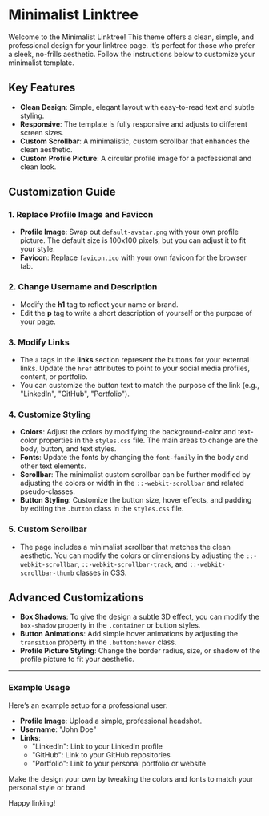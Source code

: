 # Minimalist Linktree

Welcome to the Minimalist Linktree! This theme offers a clean, simple, and professional design for your linktree page. It’s perfect for those who prefer a sleek, no-frills aesthetic. Follow the instructions below to customize your minimalist template.

## Key Features

- **Clean Design**: Simple, elegant layout with easy-to-read text and subtle styling.
- **Responsive**: The template is fully responsive and adjusts to different screen sizes.
- **Custom Scrollbar**: A minimalistic, custom scrollbar that enhances the clean aesthetic.
- **Custom Profile Picture**: A circular profile image for a professional and clean look.

## Customization Guide

### 1. Replace Profile Image and Favicon

- **Profile Image**: Swap out `default-avatar.png` with your own profile picture. The default size is 100x100 pixels, but you can adjust it to fit your style.
- **Favicon**: Replace `favicon.ico` with your own favicon for the browser tab.

### 2. Change Username and Description

- Modify the **h1** tag to reflect your name or brand.
- Edit the **p** tag to write a short description of yourself or the purpose of your page.

### 3. Modify Links

- The `a` tags in the **links** section represent the buttons for your external links. Update the `href` attributes to point to your social media profiles, content, or portfolio.
- You can customize the button text to match the purpose of the link (e.g., "LinkedIn", "GitHub", "Portfolio").

### 4. Customize Styling

- **Colors**: Adjust the colors by modifying the background-color and text-color properties in the `styles.css` file. The main areas to change are the body, button, and text styles.
- **Fonts**: Update the fonts by changing the `font-family` in the body and other text elements.
- **Scrollbar**: The minimalist custom scrollbar can be further modified by adjusting the colors or width in the `::-webkit-scrollbar` and related pseudo-classes.
- **Button Styling**: Customize the button size, hover effects, and padding by editing the `.button` class in the `styles.css` file.

### 5. Custom Scrollbar

- The page includes a minimalist scrollbar that matches the clean aesthetic. You can modify the colors or dimensions by adjusting the `::-webkit-scrollbar`, `::-webkit-scrollbar-track`, and `::-webkit-scrollbar-thumb` classes in CSS.

## Advanced Customizations

- **Box Shadows**: To give the design a subtle 3D effect, you can modify the `box-shadow` property in the `.container` or button styles.
- **Button Animations**: Add simple hover animations by adjusting the `transition` property in the `.button:hover` class.
- **Profile Picture Styling**: Change the border radius, size, or shadow of the profile picture to fit your aesthetic.

---

### Example Usage

Here’s an example setup for a professional user:

- **Profile Image**: Upload a simple, professional headshot.
- **Username**: "John Doe"
- **Links**:
  - "LinkedIn": Link to your LinkedIn profile
  - "GitHub": Link to your GitHub repositories
  - "Portfolio": Link to your personal portfolio or website

Make the design your own by tweaking the colors and fonts to match your personal style or brand.

Happy linking!
